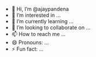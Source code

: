 - 👋 Hi, I’m @ajaypandena
- 👀 I’m interested in ...
- 🌱 I’m currently learning ...
- 💞️ I’m looking to collaborate on ...
- 📫 How to reach me ...
- 😄 Pronouns: ...
- ⚡ Fun fact: ...

<!---
ajaypandena/ajaypandena is a ✨ special ✨ repository because its `README.md` (this file) appears on your GitHub profile.
You can click the Preview link to take a look at your changes.
--->
